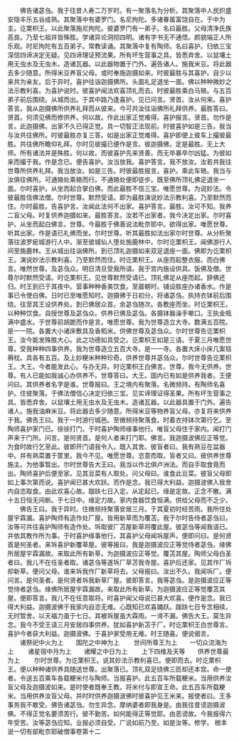 <!-- { "loadSidebar": true } -->
　　佛告诸苾刍。我于往昔人寿二万岁时。有一聚落名为分析。其聚落中人民炽盛安隐丰乐五谷成熟。其聚落中有婆罗门。名尼拘陀。多诸眷属富饶自在。于中为主。讫栗枳王。以此聚落施尼拘陀。彼婆罗门有一弟子。名曰最胜。父母清净氏族高良。乃至七祖并皆殊胜。学诸异论洞彻四明。诸有字书无不通悟。颜貌端正人所乐观。时尼拘陀有五百弟子。常教读诵。其聚落中复有陶师。名曰喜护。归依三宝深信四谛决定无疑。见四谛理证预流果。所有坏生营事之具。皆悉弃舍。以鼠壤土用无虫水及无虫木。造诸瓦器。以此器物置于门外。遍告诸人。施我米豆。将此器去多少随意。所得米豆养盲父母。或时奉施迦摄如来。时彼最胜与其喜护。自少以来共为亲友。后于异时。喜护往诣迦摄佛所。头面礼足退坐一面。佛以种种微妙之法示教利喜。为喜护说时。彼喜护闻法欢喜顶礼而去。时彼最胜乘白马辂。与五百弟子前后围绕。从城而出。于其中路乃逢喜护。见已问言。贤首。汝从何来。喜护答言。我从迦摄佛所供养礼拜而从彼来。今可共汝往诣佛所礼拜供养。最胜答曰。贤首。何须见佛而修供养。何以故。作此出家正觉难得。喜护报言。贤首。勿作是言。此迦摄佛。出家不久已得正觉。具一切智正法现前。时彼喜护如是三告。我当与汝共往佛所。时彼最胜亦复三答。如是出家正觉难得。喜护即便上彼车上撮彼最胜。共往佛所瞻仰礼拜。尔时见彼撮已便作是言。彼迦摄佛。定是最胜。无上大师。所有诸法并是殊胜。何以故。而彼喜护先来贤善。而无卒暴卒尔凶猛。为彼如来而撮于我。作是念已。便告喜护。汝当放我。喜护答言。我不放汝。汝若共我往世尊所供养礼拜。我当放汝。如是三告。时彼最胜报言。喜护。乘此车辂。我当与汝俱往佛所。可通辂处乘辂而行。不通辂处便即徒步。既至佛所顶礼佛足退坐一面。尔时喜护。从坐而起合掌白佛。而此最胜不信三宝。唯愿世尊。为说妙法。令彼最胜信佛法僧。尔时世尊。默然受请。即为最胜演说妙法示教利喜。乃至默然而住。尔时最胜。告喜护言。汝闻此法何不出家。喜护答言。最胜。汝可不知。我养二盲父母。时复供养迦摄如来。最胜答言。汝若不出家者。我今决定出家。尔时喜护。从坐而起白佛言。世尊。今最胜于佛善说法毗奈耶中。欲得出家。唯愿世尊。听其出家。作是语已礼佛而坐。尔时世尊。听其最胜如法出家尔时世尊。从分析聚落往波罗痆城游行人中。渐至彼城仙人堕处施鹿林中。尔时讫栗枳王。闻佛游行人间至施鹿林。王从城出往诣佛所。到已顶礼迦摄如来双足退座一面。佛即为讫栗枳王。演说妙法示教利喜。乃至默然而住。时讫栗枳王。从座而起整衣服。而白佛言。唯然世尊。及苾刍众。明日清旦受我所请。我于宫内施设供具。饭佛及僧。世尊尔时默然受请。时讫栗枳王。见世尊默然受请已。顶礼佛足从座而起。辞佛还归。时王到已于其夜中。营事种种香美饮食。至晨朝时。铺设胜座办诸香水。作是事已令使白佛。日时已至唯愿知时。迦摄佛于日初分。将诸苾刍。执持衣钵前后围绕。往至其王设供养处。到已佛居众首。余苾刍随次。各敷座而坐。时讫栗枳王。以种种饮食。自授世尊及苾刍众。供养已佛及苾刍。各摄钵器澡手嗽口。王执金瓶满中盛水。于世尊前胡跪而作是言。唯愿世尊。我为世尊造立大寺。数满五百院。是一一院。各置大小诸床敷具及香稻米。供佛世尊及苾刍众。尔时世尊告讫栗枳王。汝今能发殊胜大心。此之功德如具受之。讫栗枳王如是三请。于夏三月唯愿世尊。受我种种四事供养。我为世尊造立五百大寺。是一一寺。各置大床小床几案毯褥枕。具各有五百。及上妙粳米种种珍奇。供养世尊并苾刍众。尔时世尊告讫栗枳王。大王。今者能发此心。与办无异。时讫栗枳王白佛言。世尊。我今无供养。世尊。有人已能如我诚心办供养不。世尊答曰。大王。国内已有如是供养我者。王便问曰。其供养者名字是谁。世尊报曰。王之境内有聚落。名微频持。有陶师名喜护。住彼聚落。于佛法僧信心决定归依三宝。见实谛理证得圣果。所有坏生营事之具。皆悉弃舍。以鼠壤土用无虫水及无虫木。造诸瓦器。以此器具置于门外。遍告诸人。施我油麻米豆。将此器去多少随意。所得米豆等物养盲父母。亦复将来供养于我。佛告王曰。我于一时游行城邑。至微频持聚落食。时着衣持钵次第行乞。至陶师喜护家门已。徐徐打门。于时喜护陶师缘事他行。唯盲父母住于家内。闻打门声来于门所。问言。是何贤首。是何人者来打门耶。佛言。我迦摄波佛应正等觉。为食时故行乞至此。彼即开门请我令入。既入其舍。彼盲者曰。我有熟豆在盆器中。并有熟菜置于筐里。我今不见。唯愿世尊。恣意而取。盲者又曰。彼供养世尊施主。为他事暂出。尔时世尊告大王曰。我当以作北俱卢洲法。而自手取食竟而出。陶师喜护后便至家。见其豆菜有人取处。问父母曰。谁食此豆菜。彼盲父母即如上事次第而说。喜护闻已甚大欢跃。而作是念。我已得大利益。迦摄波佛入我舍内自恣取食。由此欢喜心故。跏趺七日入定。从定起已。缘是定故。正念不散。满十五日恒无间断。于七日中。缘定力故。家内食器饮食恒满。供给父母而不乏少。
　　佛告王曰。我于异时。住微频持聚落安居三月。于其夏初时经苦雨。我所住处屋宇霖漏。喜护陶师有造作处厂屋。皆用新草而为覆苫。我于尔时告侍者苾刍曰。汝等可共往喜护陶师有造作处。坼取彼厂苫屋新草将覆此屋。彼苾刍等闻我语已。并依其教作所为事。于时喜护缘事他行。其喜护父母闻坼屋声。便即问曰。是何贤首是何圣者。来坼喜护新覆草屋。彼等报曰。我是迦摄波应正等觉侍者苾刍。缘佛所居屋宇霖漏故。来取此所有新草。为迦摄波应正等觉。覆苫其屋。陶师父母白圣者曰。我儿不在任圣者取。诸苾刍等遂坼厂草苫我寺屋。喜护后还家。见其作厂坼却新草。便问父母。谁来坼我作厂新草将去。父母报曰。汝出不久。我闻坼厂。便问言。是何圣者。是何贤者坼我新草厂屋。彼即答言。我等苾刍。是迦摄波应正等觉侍者苾刍。缘佛所居屋宇霖漏故。来取此所有新草。为迦摄波应正等觉覆苫其屋。便即答言。我儿不在任意取将。时喜护闻父母说已甚大欢喜。便作是念。我已得大利益。迦摄波佛于我家内自恣无难。心既知已欢喜踊跃。跏趺七日专念相续。无时暂舍。以天福力虽于七日。其被坼屋虽大霖雨。一渧不漏。佛告大王。莫生异念。我今不受王请三月安居四事供养。犹如喜护新苫于厂。时讫栗枳王白世尊言。喜护今者获大利益。迦摄波佛。于喜护家受用无难。时王随喜。便说偈言。
　　诸祭祀中火为上　　围陀之中神为上
　　世间所尊王为上　　一切众流海为上
　　诸星宿中月为上　　诸耀之中日为上
　　上下四维及天等　　供养世尊最为上
　　尔时世尊。为讫栗枳王。说其妙法示教利喜已。便即而去。时讫栗枳王。便以种种诸供养具随送世尊。出聚落已。顶礼双足绕佛三匝却还本宫。命一使者。令送五百乘车各载粳米付与陶师。当报喜护。此五百车所载粳米。当用供养汝盲父母及迦摄波如来。是时使者既奉王教。将米付与即宣王命。此五百车所载粳米。当用供养汝盲父母。并时时供养迦摄波佛时彼喜护见王米来。报使者曰。王多事务我不敢受。佛告诸苾刍。勿生异念。摩纳婆者即我身是。由我往昔谤迦摄波佛。不得正觉名要须苦行。彼不勤苦。如何能得正等觉耶。由恶谤故。今我报得六年受苦。汝等苾刍应知。业报必须自受。广说如前乃至。如是汝等。修学。
根本说一切有部毗奈耶破僧事卷第十二
